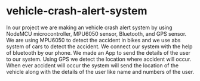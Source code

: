 # vehicle-crash-alert-system
In our project we are making an vehicle crash alert system by using NodeMCU microcontroller, MPU6050 sensor, Bluetooth, and GPS sensor.
We are using MPU6050 to detect the accident in bikes and we use abs system of cars to detect the accident.
We connect our system with the help of bluetooth by our phone. We made an App to send the details of the user to our system.
Using GPS we detect the location where accident will occur.
When ever accident will occur the system will send the location of the vehicle along with the details of the user like name and numbers of the user.

